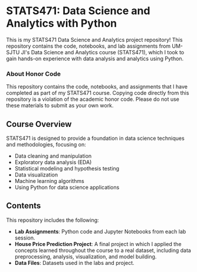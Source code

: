 # STATS471: Data Science and Analytics with Python

This is my STATS471 Data Science and Analytics project repository! This repository contains the code, notebooks, and lab assignments from UM-SJTU JI's Data Science and Analytics course (STATS471), which I took to gain hands-on experience with data analysis and analytics using Python.

### About Honor Code

This repository contains the code, notebooks, and assignments that I have completed as part of my STATS471 course. Copying code directly from this repository is a violation of the academic honor code. Please do not use these materials to submit as your own work. 

## Course Overview

STATS471 is designed to provide a foundation in data science techniques and methodologies, focusing on:
- Data cleaning and manipulation
- Exploratory data analysis (EDA)
- Statistical modeling and hypothesis testing
- Data visualization
- Machine learning algorithms
- Using Python for data science applications

## Contents

This repository includes the following:

- **Lab Assignments**: Python code and Jupyter Notebooks from each lab session.
- **House Price Prediction Project**: A final project in which I applied the concepts learned throughout the course to a real dataset, including data preprocessing, analysis, visualization, and model building.
- **Data Files**: Datasets used in the labs and project.


